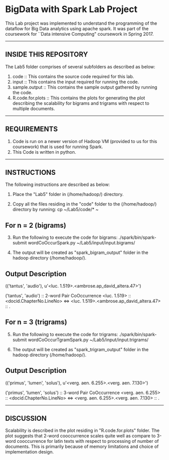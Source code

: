 # BigData with Spark Lab Project

This Lab project was implemented to understand the programming of the dataflow for Big Data analytics using apache spark. It was part of the coursework for ``Data intensive Computing" coursework in Spring 2017.

----------------------
INSIDE THIS REPOSITORY
----------------------
The Lab5 folder comprises of several subfolders as described as below:

1. code             :: This contains the source code required for this lab.
2. input            :: This contains the input required for running the code.
3. sample.output    :: This contains the sample output gathered by running the code.
4. R.code.for.plots :: This contains the plots for generating the plot describing the scalability for bigrams and trigrams with respect to multiple documents.


------------
REQUIREMENTS
------------
1. Code is run on a newer version of Hadoop VM (provided to us for this coursework) that is used for running Spark.
2. This Code is written in python.


------------
INSTRUCTIONS
------------
The following instructions are described as below:

1. Place the "Lab5" folder in (/home/hadoop/) directory. 

2. Copy all the files residing in the "code" folder to the (/home/hadoop/) directory by running:
   cp ~/Lab5/code/* ~

For n = 2 (bigrams)
-------------------
3. Run the following to execute the code for bigrams:
   ./spark/bin/spark-submit wordCoOccurSpark.py ~/Lab5/input/input.bigrams/

4. The output will be created as "spark_bigram_output" folder in the hadoop directory (/home/hadoop/).

Output Description
------------------
(('tantus', 'audio'), u'<luc. 1.519>.<ambrose.ap_david_altera.47>')

('tantus', 'audio')                       ::  2-word Pair CoOccurrence
<luc. 1.519>                              ::  <docid.ChapterNo.LineNo>  <=> <loc>
<luc. 1.519>.<ambrose.ap_david_altera.47> ::  <loc1>.<loc2>


For n = 3 (trigrams)
--------------------
5. Run the following to execute the code for trigrams:
   ./spark/bin/spark-submit wordCoOccurTgramSpark.py ~/Lab5/input/input.trigrams/

6. The output will be created as "spark_trigram_output" folder in the hadoop directory (/home/hadoop/).

Output Description
------------------
(('primus', 'lumen', 'solus'), u'<verg. aen. 6.255>.<verg. aen. 7.130>')

('primus', 'lumen', 'solus')              ::  3-word Pair CoOccurrence
<verg. aen. 6.255>                        ::  <docid.ChapterNo.LineNo>  <=> <loc> 
<verg. aen. 6.255>.<verg. aen. 7.130>     ::  <loc1>.<loc2>


----------
DISCUSSION
----------
Scalability is described in the plot residing in "R.code.for.plots" folder. The plot suggests that 2-word cooccurrence scales quite well as compare to 3-word cooccurrence for latin texts with respect to processing of number of documents. This is primarily because of memory limitations and choice of implementation design.


